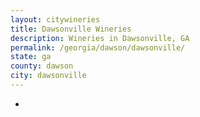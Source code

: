```yaml
---
layout: citywineries
title: Dawsonville Wineries
description: Wineries in Dawsonville, GA
permalink: /georgia/dawson/dawsonville/
state: ga
county: dawson
city: dawsonville
---
```

-
